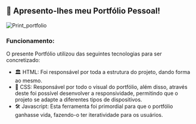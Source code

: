 <h2> 🚀 Apresento-lhes meu Portfólio Pessoal!</h2>

![Print_portfolio](https://github.com/Mathewus/Portfolio/assets/89493883/77465e37-320d-4f23-a818-0433dfa87f5c)

<h3>Funcionamento:</h3>

O presente Portfólio utilizou das seguintes tecnologias para ser concretizado:

- 🏛️ HTML: Foi responsável por toda a estrutura do projeto, dando forma ao mesmo.
- 🎨 CSS: Responsável por todo o visual do portfólio, além disso, através deste foi possível desenvolver a responsividade, permitindo que o projeto se adapte a diferentes tipos de dispositivos.
- 🛠 Javascript: Esta ferramenta foi primordial para que o portfólio ganhasse vida, fazendo-o ter iteratividade para os usuários.

